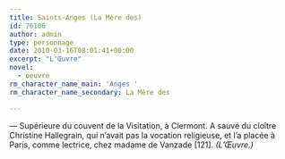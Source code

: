 ```yaml
---
title: Saints-Anges (La Mère des)
id: 76106
author: admin
type: personnage
date: 2010-03-16T08:01:41+00:00
excerpt: "L'Œuvre"
novel:
  - oeuvre
rm_character_name_main: 'Anges '
rm_character_name_secondary: La Mère des

---
```

— Supérieure du couvent de la Visitation, à Clermont. A sauvé du cloître Christine Hallegrain, qui n&rsquo;avait pas la vocation religieuse, et l&rsquo;a placée à Paris, comme lectrice, chez madame de Vanzade [121]. _(L&rsquo;Œuvre.)_
